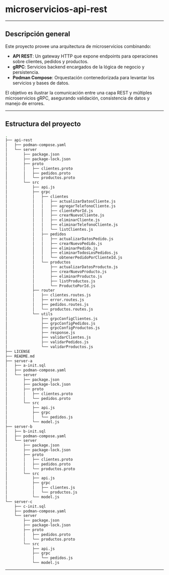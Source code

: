 # microservicios-api-rest
---

## Descripción general

Este proyecto provee una arquitectura de microservicios combinando:

- **API REST**: Un gateway HTTP que expone endpoints para operaciones sobre clientes, pedidos y productos.
- **gRPC**: Servicios backend encargados de la lógica de negocio y persistencia.
- **Podman Compose**: Orquestación contenedorizada para levantar los servicios y bases de datos.

El objetivo es ilustrar la comunicación entre una capa REST y múltiples microservicios gRPC, asegurando validación, consistencia de datos y manejo de errores.

---

## Estructura del proyecto

```bash
.
├── api-rest
│   ├── podman-compose.yaml
│   └── server
│       ├── package.json
│       ├── package-lock.json
│       ├── proto
│       │   ├── clientes.proto
│       │   ├── pedidos.proto
│       │   └── productos.proto
│       └── src
│           ├── api.js
│           ├── grpc
│           │   ├── clientes
│           │   │   ├── actualizarDatosCliente.js
│           │   │   ├── agregarTelefonoCliente.js
│           │   │   ├── clientePorId.js
│           │   │   ├── crearNuevoCliente.js
│           │   │   ├── eliminarCliente.js
│           │   │   ├── eliminarTelefonoCliente.js
│           │   │   └── listClientes.js
│           │   ├── pedidos
│           │   │   ├── actualizarDatosPedido.js
│           │   │   ├── crearNuevoPedido.js
│           │   │   ├── eliminarPedido.js
│           │   │   ├── eliminarTodosLosPedidos.js
│           │   │   └── obtenerPedidoPorClienteId.js
│           │   └── productos
│           │       ├── actualizarDatosProducto.js
│           │       ├── crearNuevoProducto.js
│           │       ├── eliminarProducto.js
│           │       ├── listProductos.js
│           │       └── ProductoPorId.js
│           ├── router
│           │   ├── clientes.routes.js
│           │   ├── error.routes.js
│           │   ├── pedidos.routes.js
│           │   └── productos.routes.js
│           └── utils
│               ├── grpcConfigClientes.js
│               ├── grpcConfigPedidos.js
│               ├── grpcConfigProductos.js
│               ├── response.js
│               ├── validarClientes.js
│               ├── validarPedidos.js
│               └── validarProductos.js
├── LICENSE
├── README.md
├── server-a
│   ├── a-init.sql
│   ├── podman-compose.yaml
│   └── server
│       ├── package.json
│       ├── package-lock.json
│       ├── proto
│       │   ├── clientes.proto
│       │   └── pedidos.proto
│       └── src
│           ├── api.js
│           ├── grpc
│           │   └── pedidos.js
│           └── model.js
├── server-b
│   ├── b-init.sql
│   ├── podman-compose.yaml
│   └── server
│       ├── package.json
│       ├── package-lock.json
│       ├── proto
│       │   ├── clientes.proto
│       │   ├── pedidos.proto
│       │   └── productos.proto
│       └── src
│           ├── api.js
│           ├── grpc
│           │   ├── clientes.js
│           │   └── productos.js
│           └── model.js
└── server-c
    ├── c-init.sql
    ├── podman-compose.yaml
    └── server
        ├── package.json
        ├── package-lock.json
        ├── proto
        │   ├── pedidos.proto
        │   └── productos.proto
        └── src
            ├── api.js
            ├── grpc
            │   └── pedidos.js
            └── model.js
```


---